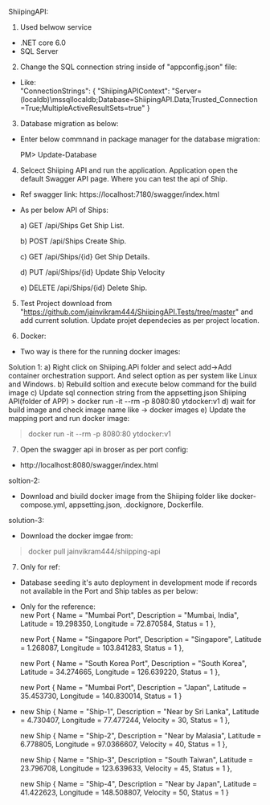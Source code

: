 ﻿ShiipingAPI: 

1) Used belwow service
- .NET core 6.0
- SQL Server

2) Change the SQL connection string inside of "appconfig.json" file:
- Like:  
  "ConnectionStrings": {
    "ShiipingAPIContext": "Server=(localdb)\\mssqllocaldb;Database=ShiipingAPI.Data;Trusted_Connection=True;MultipleActiveResultSets=true"
  }

3) Database migration as below:
- Enter below commnand in package manager for the database migration:

    PM> Update-Database


4) Selcect Shiiping API and run the application. Application open the default Swagger API page.  Where you can test the api of Ship.
- Ref swagger link: https://localhost:7180/swagger/index.html
- As per below API of Ships:
    
    a)
        GET
        ​/api​/Ships
        Get Ship List.

    b) 
        POST
        ​/api​/Ships
        Create Ship.

    c) 
        GET
        ​/api​/Ships​/{id}
        Get Ship Details.

    d) 
        PUT
        ​/api​/Ships​/{id}
        Update Ship Velocity

    e) 
        DELETE
        ​/api​/Ships​/{id}
        Delete Ship.
        
5) Test Project download from "https://github.com/jainvikram444/ShiipingAPI.Tests/tree/master" and add current solution. Update projet dependecies as per project location.

6) Docker:
 - Two way is there for the running docker images:

 Solution 1:
 a) Right click on Shiiping.APi folder and select add->Add container orchestration support. And select option as per system like Linux and Windows.
 b) Rebuild soltion and execute below command for the build image
 c) Update sql connection string from the appsetting.json
 Shiiping API(folder of APP) > docker run -it --rm -p 8080:80 ytdocker:v1
 d) wait for build image and check image name like 
 -> docker images
 e) Update the mapping port and run docker image:
 > docker run -it --rm -p 8080:80 ytdocker:v1
 7) Open the swagger api in broser as per port config:
 - http://localhost:8080/swagger/index.html

soltion-2:
- Download and biuild docker image from the Shiiping folder like  docker-compose.yml, appsetting.json, .dockignore, Dockerfile.

solution-3:
- Download the docker imgae from:
> docker pull jainvikram444/shiipping-api

7) Only for ref: 
 - Database seeding it's auto deployment in development mode if records not available in the Port and Ship tables as per below:
- Only for the reference:  
    new Port
    {
        Name = "Mumbai Port",
        Description = "Mumbai, India",
        Latitude = 19.298350,
        Longitude = 72.870584,
        Status = 1
    },

    new Port
    {
        Name = "Singapore Port",
        Description = "Singapore",
        Latitude = 1.268087,
        Longitude = 103.841283,
        Status = 1
    },

    new Port
    {
        Name = "South Korea Port",
        Description = "South Korea",
        Latitude = 34.274665,
        Longitude = 126.639220,
        Status = 1
    },

    new Port
    {
        Name = "Mumbai Port",
        Description = "Japan",
        Latitude = 35.453730,
        Longitude = 140.830014,
        Status = 1
    }

-   new Ship
    {
        Name = "Ship-1",
        Description = "Near by Sri Lanka",
        Latitude = 4.730407,
        Longitude = 77.477244,
        Velocity = 30,
        Status = 1
    },

    new Ship
    {
        Name = "Ship-2",
        Description = "Near by Malasia",
        Latitude = 6.778805,
        Longitude = 97.0366607,
        Velocity = 40,
        Status = 1
    },

    new Ship
    {
        Name = "Ship-3",
        Description = "South Taiwan",
        Latitude = 23.796708,
        Longitude = 123.639633,
        Velocity = 45,
        Status = 1
    },

    new Ship
    {
        Name = "Ship-4",
        Description = "Near by Japan",
        Latitude = 41.422623,
        Longitude = 148.508807,
        Velocity = 50,
        Status = 1
    }
                
 


